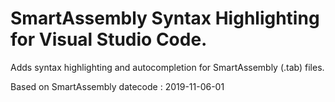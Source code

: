 # SmartAssembly Syntax Highlighting for Visual Studio Code.

Adds syntax highlighting and autocompletion for SmartAssembly (.tab) files.

Based on SmartAssembly datecode : 2019-11-06-01